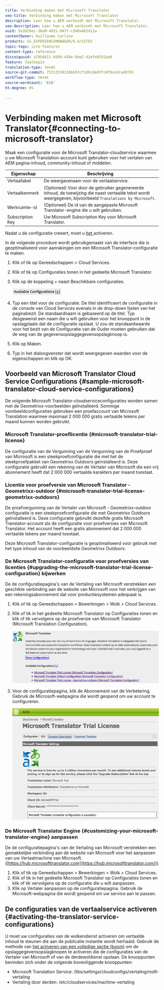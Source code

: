 ```yaml
---
title: Verbinding maken met Microsoft Translator
seo-title: Verbinding maken met Microsoft Translator
description: Leer hoe u AEM verbindt met Microsoft Translator.
seo-description: Leer hoe u AEM verbindt met Microsoft Translator.
uuid: 5e3916ec-36a0-4d31-94ff-c340a462411a
contentOwner: Guillaume Carlino
products: SG_EXPERIENCEMANAGER/6.4/SITES
topic-tags: site-features
content-type: reference
discoiquuid: a7958411-b509-428e-bbe2-42efe8fd1add
feature: Taalkopie
translation-type: tm+mt
source-git-commit: 75312539136bb53cf1db1de03fc0f9a1dca49791
workflow-type: tm+mt
source-wordcount: '618'
ht-degree: 0%

---
```



# Verbinding maken met Microsoft Translator{#connecting-to-microsoft-translator}

Maak een configuratie voor de Microsoft Translator-cloudservice waarmee u uw Microsoft Translation-account kunt gebruiken voor het vertalen van AEM pagina-inhoud, community-inhoud of middelen.

| Eigenschap | Beschrijving |
|---|---|
| Vertaallabel | De weergavenaam voor de vertaalservice. |
| Vertaalkenmerk | (Optioneel) Voor door de gebruiker gegenereerde inhoud, de toewijzing die naast vertaalde tekst wordt weergegeven, bijvoorbeeld `Translations by Microsoft`. |
| Werkruimte-id | (Optioneel) De id van de aangepaste Microsoft Translator-engine die u wilt gebruiken. |
| Subscription Key | Uw Microsoft Subscription Key voor Microsoft Translator. |

Nadat u de configuratie creeert, moet u [het ](/help/sites-administering/tc-msconf.md#activating-the-translator-service-configurations) activeren.

In de volgende procedure wordt gebruikgemaakt van de interface die is geoptimaliseerd voor aanrakingen om een Microsoft Translator-configuratie te maken.

1. Klik of tik op Gereedschappen > Cloud Services.
1. Klik of tik op Configuraties tonen in het gedeelte Microsoft Translator.
1. Klik op de koppeling + naast Beschikbare configuraties.

   ![chlimage_1-382](assets/chlimage_1-382.png)

1. Typ een titel voor de configuratie. De titel identificeert de configuratie in de console van Cloud Services evenals in de drop-down lijsten van het paginabezit. De standaardnaam is gebaseerd op de titel. Typ desgewenst een naam die u wilt gebruiken voor het knooppunt in de opslagplaats dat de configuratie opslaat. U zou de standaardwaarde voor het bezit van de Configuratie van de Ouder moeten gebruiken dat de weg van de gegevensopslaggegevensopslagknoop is.
1. Klik op Maken.
1. Typ in het dialoogvenster dat wordt weergegeven waarden voor de eigenschappen en klik op OK.

## Voorbeeld van Microsoft Translator Cloud Service Configurations {#sample-microsoft-translator-cloud-service-configurations}

De volgende Microsoft Translator-cloudserviceconfiguraties worden samen met de Geometrixx-voorbeelden geïnstalleerd. Sommige voorbeeldconfiguraties gebruiken een proefaccount van Microsoft Translation waarmee maximaal 2 000 000 gratis vertaalde tekens per maand kunnen worden gebruikt.

### Microsoft Translator-proeflicentie {#microsoft-translator-trial-license}

De configuratie van de Vergunning van de Vergunning van de Proefproef van Microsoft is een steekproefconfiguratie die met het de steekproefpakket van Geometrixx Outdoors geïnstalleerd is. Deze configuratie gebruikt een rekening van de Vertaler van Microsoft die een vrij abonnement heeft dat 2 000 000 vertaalde karakters per maand toestaat.

### Licentie voor proefversie van Microsoft Translator - Geometrixx-outdoor {#microsoft-translator-trial-license-geometrixx-outdoors}

De proefvergunning van de Vertaler van Microsoft - Geometrixx-outdoor configuratie is een steekproefconfiguratie die met Geometrixx Outdoors geïnstalleerd is. Deze configuratie gebruikt dezelfde gratis Microsoft Translator-account als de configuratie voor proefversies van Microsoft Translator. Het account heeft een gratis abonnement dat 2 000 000 vertaalde tekens per maand toestaat.

Deze Microsoft Translator-configuratie is geoptimaliseerd voor gebruik met het type inhoud van de voorbeeldsite Geometrixx Outdoors.

### De Microsoft Translator-configuratie voor proefversies van licenties {#upgrading-the-microsoft-translator-trial-license-configuration} bijwerken

De de configuratiepagina&#39;s van de Vertaling van Microsoft verstrekken een geschikte verbinding aan de website van Microsoft voor het verkrijgen van een rekeningsabonnement dat voor productiesystemen adequaat is.

1. Klik of tik op Gereedschappen > Bewerkingen > Wolk > Cloud Services.
1. Klik of tik in het gedeelte Microsoft Translator op Configuraties tonen en klik of tik vervolgens op de proefversie van Microsoft Translator (Microsoft Translation Configuration).

   ![chlimage_1-383](assets/chlimage_1-383.png)

1. Voor de configuratiepagina, klik de Abonnement van de Verbetering. Gebruik de Microsoft-webpagina die wordt geopend om uw account te configureren.

   ![chlimage_1-384](assets/chlimage_1-384.png)

### De Microsoft Translator Engine {#customizing-your-microsoft-translator-engine} aanpassen

De de configuratiepagina&#39;s van de Vertaling van Microsoft verstrekken een gemakkelijke verbinding aan de website van Microsoft voor het aanpassen van uw Vertaalmachine van Microsoft. ([https://hub.microsofttranslator.com](https://hub.microsofttranslator.com/))

1. Klik of tik op Gereedschappen > Bewerkingen > Wolk > Cloud Services.
1. Klik of tik in het gedeelte Microsoft Translator op Configuraties tonen en klik of tik vervolgens op de configuratie die u wilt aanpassen.
1. Klik op Vertaler aanpassen op de configuratiepagina. Gebruik de Microsoft-webpagina die wordt geopend om uw service aan te passen.

## De configuraties van de vertaalservice activeren {#activating-the-translator-service-configurations}

U moet uw configuraties van de wolkendienst activeren om vertaalde inhoud te steunen die aan de publicatie instantie wordt herhaald. Gebruik de methode van [het activeren van een volledige sectie (boom)](/help/sites-authoring/publishing-pages.md#publishing-and-unpublishing-a-tree) om de opslaggegevensopslagknopen te activeren die de configuraties van de Vertaler van Microsoft of van de derdewoldienst opslaan. De knooppunten bevinden zich onder de volgende bovenliggende knooppunten:

* Microsoft Translation Service: /libs/settings/cloudconfigs/vertaling/msft-vertaling
* Vertaling door derden: /etc/cloudservices/machine-vertaling

